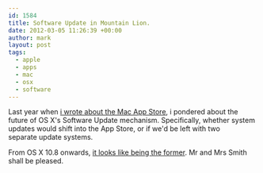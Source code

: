 ```yaml
---
id: 1584
title: Software Update in Mountain Lion.
date: 2012-03-05 11:26:39 +00:00
author: mark
layout: post
tags:
  - apple
  - apps
  - mac
  - osx
  - software
---
```

Last year when [i wrote about the Mac App Store](http://www.sallonoroff.co.uk/blog/2011/05/on-the-mac-app-store/), i pondered about the future of OS X's Software Update mechanism. Specifically, whether system updates would shift into the App Store, or if we'd be left with two separate update systems.

From OS X 10.8 onwards, [it looks like being the former](http://www.macrumors.com/2012/02/16/software-update-to-move-inside-mac-app-store-in-os-x-mountain-lion/). Mr and Mrs Smith shall be pleased.
